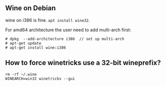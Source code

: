 Wine on Debian
---

wine on i386 is fine. `apt install wine32`.

For amd64 architecture the user need to add multi-arch first:
```
# dpkg  --add-architecture i386  // set up multi-arch  
# apt-get update
# apt-get install wine:i386
```

How to force winetricks use a 32-bit wineprefix?
---

```
rm -rf ~/.wine
WINEARCH=win32 winetricks --gui
```
